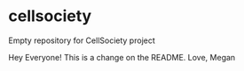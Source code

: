 # cellsociety
Empty repository for CellSociety project

Hey Everyone! This is a change on the README.
Love, Megan
